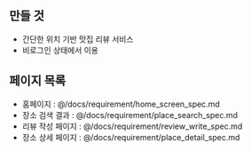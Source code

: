 
## 만들 것
 - 간단한 위치 기반 맛집 리뷰 서비스
 - 비로그인 상태에서 이용

## 페이지 목록

- 홈페이지 : @/docs/requirement/home_screen_spec.md
- 장소 검색 결과 : @/docs/requirement/place_search_spec.md
- 리뷰 작성 페이지 : @/docs/requirement/review_write_spec.md
- 장소 상세 페이지 : @/docs/requirement/place_detail_spec.md
